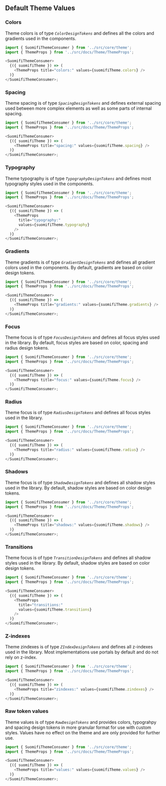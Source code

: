 ## Default Theme Values

### Colors

Theme colors is of type _`ColorDesignTokens`_ and defines all the colors and gradients used in the components.

```js noeditor
import { SuomifiThemeConsumer } from '../src/core/theme';
import { ThemeProps } from '../src/docs/Theme/ThemeProps';

<SuomifiThemeConsumer>
  {({ suomifiTheme }) => (
    <ThemeProps title="colors:" values={suomifiTheme.colors} />
  )}
</SuomifiThemeConsumer>;
```

### Spacing

Theme spacing is of type _`SpacingDesignTokens`_ and defines external spacing used between more complex elements as well as some parts of internal spacing.

```js noeditor
import { SuomifiThemeConsumer } from '../src/core/theme';
import { ThemeProps } from '../src/docs/Theme/ThemeProps';

<SuomifiThemeConsumer>
  {({ suomifiTheme }) => (
    <ThemeProps title="spacing:" values={suomifiTheme.spacing} />
  )}
</SuomifiThemeConsumer>;
```

### Typography

Theme typography is of type _`TypographyDesignTokens`_ and defines most typography styles used in the components.

```js noeditor
import { SuomifiThemeConsumer } from '../src/core/theme';
import { ThemeProps } from '../src/docs/Theme/ThemeProps';

<SuomifiThemeConsumer>
  {({ suomifiTheme }) => (
    <ThemeProps
      title="typography:"
      values={suomifiTheme.typography}
    />
  )}
</SuomifiThemeConsumer>;
```

### Gradients

Theme gradients is of type _`GradientDesignTokens`_ and defines all gradient colors used in the components. By default, gradients are based on color design tokens.

```js noeditor
import { SuomifiThemeConsumer } from '../src/core/theme';
import { ThemeProps } from '../src/docs/Theme/ThemeProps';

<SuomifiThemeConsumer>
  {({ suomifiTheme }) => (
    <ThemeProps title="gradients:" values={suomifiTheme.gradients} />
  )}
</SuomifiThemeConsumer>;
```

### Focus

Theme focus is of type _`FocusDesignTokens`_ and defines all focus styles used in the library. By default, focus styles are based on color, spacing and radius design tokens.

```js noeditor
import { SuomifiThemeConsumer } from '../src/core/theme';
import { ThemeProps } from '../src/docs/Theme/ThemeProps';

<SuomifiThemeConsumer>
  {({ suomifiTheme }) => (
    <ThemeProps title="focus:" values={suomifiTheme.focus} />
  )}
</SuomifiThemeConsumer>;
```

### Radius

Theme focus is of type _`RadiusDesignTokens`_ and defines all focus styles used in the library.

```js noeditor
import { SuomifiThemeConsumer } from '../src/core/theme';
import { ThemeProps } from '../src/docs/Theme/ThemeProps';

<SuomifiThemeConsumer>
  {({ suomifiTheme }) => (
    <ThemeProps title="radius:" values={suomifiTheme.radius} />
  )}
</SuomifiThemeConsumer>;
```

### Shadows

Theme focus is of type _`ShadowDesignTokens`_ and defines all shadow styles used in the library. By default, shadow styles are based on color design tokens.

```js noeditor
import { SuomifiThemeConsumer } from '../src/core/theme';
import { ThemeProps } from '../src/docs/Theme/ThemeProps';

<SuomifiThemeConsumer>
  {({ suomifiTheme }) => (
    <ThemeProps title="shadows:" values={suomifiTheme.shadows} />
  )}
</SuomifiThemeConsumer>;
```

### Transitions

Theme focus is of type _`TransitionDesignTokens`_ and defines all shadow styles used in the library. By default, shadow styles are based on color design tokens.

```js noeditor
import { SuomifiThemeConsumer } from '../src/core/theme';
import { ThemeProps } from '../src/docs/Theme/ThemeProps';

<SuomifiThemeConsumer>
  {({ suomifiTheme }) => (
    <ThemeProps
      title="transitions:"
      values={suomifiTheme.transitions}
    />
  )}
</SuomifiThemeConsumer>;
```

### Z-indexes

Theme zindexes is of type _`ZIndexDesignTokens`_ and defines all z-indexes used in the library. Most implementations use portals by default and do not rely on z-index.

```js noeditor
import { SuomifiThemeConsumer } from '../src/core/theme';
import { ThemeProps } from '../src/docs/Theme/ThemeProps';

<SuomifiThemeConsumer>
  {({ suomifiTheme }) => (
    <ThemeProps title="zindexes:" values={suomifiTheme.zindexes} />
  )}
</SuomifiThemeConsumer>;
```

### Raw token values

Theme values is of type _`RawDesignTokens`_ and provides colors, typograhpy and spacing design tokens in more granular format for use with custom styles. Values have no effect on the theme and are only provided for further use.

```js noeditor
import { SuomifiThemeConsumer } from '../src/core/theme';
import { ThemeProps } from '../src/docs/Theme/ThemeProps';

<SuomifiThemeConsumer>
  {({ suomifiTheme }) => (
    <ThemeProps title="values:" values={suomifiTheme.values} />
  )}
</SuomifiThemeConsumer>;
```
